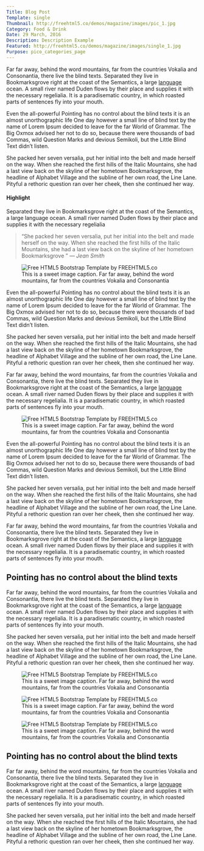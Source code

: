 ```yaml
---
Title: Blog Post
Template: single
Thumbnail: http://freehtml5.co/demos/magazine/images/pic_1.jpg
Category: Food & Drink
Date: 29 March, 2016
Description: Description Example
Featured: http://freehtml5.co/demos/magazine/images/single_1.jpg
Purpose: pico_categories_page
---
```


<div class="row">
<div class="col-lg-8 cp-r animate-box fadeInUp animated">
<p>Far far away, behind the word mountains, far from the countries Vokalia and Consonantia, there live the blind texts. Separated they live in Bookmarksgrove right at the coast of the Semantics, a large <a href="#">language</a> ocean. A small river named Duden flows by their place and supplies it with the necessary regelialia. It is a paradisematic country, in which roasted parts of sentences fly into your mouth.</p>

<p>Even the all-powerful Pointing has no control about the blind texts it is an almost unorthographic life One day however a small line of blind text by the name of Lorem Ipsum decided to leave for the far World of Grammar. The Big Oxmox advised her not to do so, because there were thousands of bad Commas, wild Question Marks and devious Semikoli, but the Little Blind Text didn’t listen. </p>

<p>She packed her seven versalia, put her initial into the belt and made herself on the way. When she reached the first hills of the Italic Mountains, she had a last view back on the skyline of her hometown Bookmarksgrove, the headline of Alphabet Village and the subline of her own road, the Line Lane. Pityful a rethoric question ran over her cheek, then she continued her way.</p>
</div>
<div class="col-lg-4 animate-box fadeInUp animated">
<div class="fh5co-highlight right">
<h4>Highlight</h4>
<p>Separated they live in Bookmarksgrove right at the coast of the Semantics, a large language ocean. A small river named Duden flows by their place and supplies it with the necessary regelialia</p>
</div>
</div>
</div>

<div class="row rp-b">
<div class="col-md-12 animate-box">
<blockquote>
<p>“She packed her seven versalia, put her initial into the belt and made herself on the way. When she reached the first hills of the Italic Mountains, she had a last view back on the skyline of her hometown Bookmarksgrove ” <cite>— Jean Smith</cite></p>
</blockquote>
</div>
</div>

<div class="row rp-b">
<div class="col-lg-6 col-md-12 animate-box">
<figure>
<img src="http://freehtml5.co/demos/magazine/images/pic_1.jpg" alt="Free HTML5 Bootstrap Template by FREEHTML5.co" class="img-responsive">
<figcaption>This is a sweet image caption. Far far away, behind the word mountains, far from the countries Vokalia and Consonantia</figcaption>
</figure>
</div>
<div class="col-lg-6 col-md-12 cp-l animate-box">
<p>Even the all-powerful Pointing has no control about the blind texts it is an almost unorthographic life One day however a small line of blind text by the name of Lorem Ipsum decided to leave for the far World of Grammar. The Big Oxmox advised her not to do so, because there were thousands of bad Commas, wild Question Marks and devious Semikoli, but the Little Blind Text didn’t listen. </p>

<p>She packed her seven versalia, put her initial into the belt and made herself on the way. When she reached the first hills of the Italic Mountains, she had a last view back on the skyline of her hometown Bookmarksgrove, the headline of Alphabet Village and the subline of her own road, the Line Lane. Pityful a rethoric question ran over her cheek, then she continued her way.</p>

<p>Far far away, behind the word mountains, far from the countries Vokalia and Consonantia, there live the blind texts. Separated they live in Bookmarksgrove right at the coast of the Semantics, a large <a href="#">language</a> ocean. A small river named Duden flows by their place and supplies it with the necessary regelialia. It is a paradisematic country, in which roasted parts of sentences fly into your mouth.</p>
</div>
</div>

<div class="row rp-b">
<div class="col-lg-6 col-lg-push-6 col-md-12 col-md-push-0 animate-box">
<figure>
<img src="http://freehtml5.co/demos/magazine/images/pic_4.jpg" alt="Free HTML5 Bootstrap Template by FREEHTML5.co" class="img-responsive">
<figcaption>This is a sweet image caption. Far far away, behind the word mountains, far from the countries Vokalia and Consonantia</figcaption>
</figure>
</div>
<div class="col-lg-6 col-lg-pull-6 col-md-12 col-md-pull-0 cp-r animate-box">
<p>Even the all-powerful Pointing has no control about the blind texts it is an almost unorthographic life One day however a small line of blind text by the name of Lorem Ipsum decided to leave for the far World of Grammar. The Big Oxmox advised her not to do so, because there were thousands of bad Commas, wild Question Marks and devious Semikoli, but the Little Blind Text didn’t listen. </p>

<p>She packed her seven versalia, put her initial into the belt and made herself on the way. When she reached the first hills of the Italic Mountains, she had a last view back on the skyline of her hometown Bookmarksgrove, the headline of Alphabet Village and the subline of her own road, the Line Lane. Pityful a rethoric question ran over her cheek, then she continued her way.</p>

<p>Far far away, behind the word mountains, far from the countries Vokalia and Consonantia, there live the blind texts. Separated they live in Bookmarksgrove right at the coast of the Semantics, a large <a href="#">language</a> ocean. A small river named Duden flows by their place and supplies it with the necessary regelialia. It is a paradisematic country, in which roasted parts of sentences fly into your mouth.</p>
</div>
</div>

<div class="row">
<div class="col-md-12 animate-box">
<h2>Pointing has no control about the blind texts</h2>
<p>Far far away, behind the word mountains, far from the countries Vokalia and Consonantia, there live the blind texts. Separated they live in Bookmarksgrove right at the coast of the Semantics, a large <a href="#">language</a> ocean. A small river named Duden flows by their place and supplies it with the necessary regelialia. It is a paradisematic country, in which roasted parts of sentences fly into your mouth.</p>
<p>She packed her seven versalia, put her initial into the belt and made herself on the way. When she reached the first hills of the Italic Mountains, she had a last view back on the skyline of her hometown Bookmarksgrove, the headline of Alphabet Village and the subline of her own road, the Line Lane. Pityful a rethoric question ran over her cheek, then she continued her way.</p>
</div>
<div class="col-md-4 animate-box">
<figure>
<img src="http://freehtml5.co/demos/magazine/images/pic_5.jpg" alt="Free HTML5 Bootstrap Template by FREEHTML5.co" class="img-responsive">
<figcaption>This is a sweet image caption. Far far away, behind the word mountains, far from the countries Vokalia and Consonantia</figcaption>
</figure>
</div>
<div class="col-md-4 animate-box">
<figure>
<img src="http://freehtml5.co/demos/magazine/images/pic_6.jpg" alt="Free HTML5 Bootstrap Template by FREEHTML5.co" class="img-responsive">
<figcaption>This is a sweet image caption. Far far away, behind the word mountains, far from the countries Vokalia and Consonantia</figcaption>
</figure>
</div>
<div class="col-md-4 animate-box">
<figure>
<img src="http://freehtml5.co/demos/magazine/images/pic_7.jpg" alt="Free HTML5 Bootstrap Template by FREEHTML5.co" class="img-responsive">
<figcaption>This is a sweet image caption. Far far away, behind the word mountains, far from the countries Vokalia and Consonantia</figcaption>
</figure>
</div>
<div class="col-md-12 animate-box">
<h2>Pointing has no control about the blind texts</h2>
<p>Far far away, behind the word mountains, far from the countries Vokalia and Consonantia, there live the blind texts. Separated they live in Bookmarksgrove right at the coast of the Semantics, a large <a href="#">language</a> ocean. A small river named Duden flows by their place and supplies it with the necessary regelialia. It is a paradisematic country, in which roasted parts of sentences fly into your mouth.</p>
<p>She packed her seven versalia, put her initial into the belt and made herself on the way. When she reached the first hills of the Italic Mountains, she had a last view back on the skyline of her hometown Bookmarksgrove, the headline of Alphabet Village and the subline of her own road, the Line Lane. Pityful a rethoric question ran over her cheek, then she continued her way.</p>
</div>
</div>